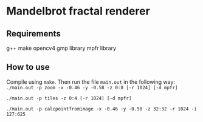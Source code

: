 # Mandelbrot fractal renderer
## Requirements
g++
make
opencv4
gmp library
mpfr library
## How to use
Compile using ```make```. Then run the file ```main.out``` in the following way:
```./main.out -p zoom -x -0.46 -y -0.58 -z 0:8 [-r 1024] [-d mpfr]```

```./main.out -p tiles -z 0:4 [-r 1024] [-d mpfr]```

```./main.out -p calcpointfromimage -x -0.46 -y -0.58 -z 32:32 -r 1024 -i 127:625```